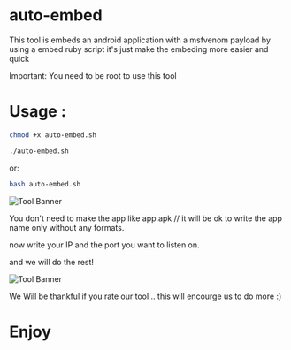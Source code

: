 # auto-embed
This tool is embeds an android application with a msfvenom payload by using a embed ruby script it's just make the embeding more easier and quick

Important: You need to be root to use this tool

# Usage : 
 ```bash
 chmod +x auto-embed.sh
  ```
 ```bash    
 ./auto-embed.sh
```  
or:

```bash
bash auto-embed.sh
```
![Tool Banner](http://oi67.tinypic.com/nvcs9y.jpg)

You don't need to make the app like app.apk // it will be ok to write the app name only without any formats.

now write your IP and the port you want to listen on.

and we will do the rest!

![Tool Banner](http://oi63.tinypic.com/tapuvq.jpg)

We Will be thankful if you rate our tool .. this will encourge us to do more :)

# Enjoy
